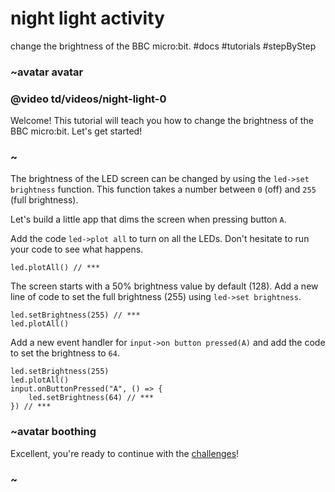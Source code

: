 # night light activity

change the brightness of the BBC micro:bit. #docs #tutorials #stepByStep

### ~avatar avatar

### @video td/videos/night-light-0

Welcome! This tutorial will teach you how to change the brightness of the BBC micro:bit. Let's get started!

### ~

The brightness of the LED screen can be changed by using the `led->set brightness` function. This function takes a number between ``0`` (off) and ``255`` (full brightness).

Let's build a little app that dims the screen when pressing button ``A``.

Add the code `led->plot all` to turn on all the LEDs. Don't hesitate to run your code to see what happens.

```
led.plotAll() // ***
```

The screen starts with a 50% brightness value by default (128). Add a new line of code to set the full brightness (255) using `led->set brightness`.

```
led.setBrightness(255) // ***
led.plotAll()
```

Add a new event handler for `input->on button pressed(A)` and add the code to set the brightness to `64`.

```
led.setBrightness(255)
led.plotAll()
input.onButtonPressed("A", () => {
    led.setBrightness(64) // ***
}) // ***
```

### ~avatar boothing

Excellent, you're ready to continue with the [challenges](/microbit/lessons/night-light/challenges)!

### ~

